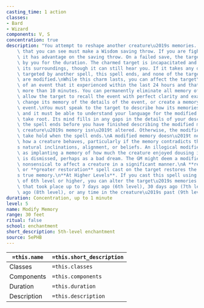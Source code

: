 ```yaml
---
casting_time: 1 action
classes:
- Bard
- Wizard
components: V, S
concentration: true
description: "You attempt to reshape another creature\u2019s memories. One creature\
    \ that you can see must make a Wisdom saving throw. If you are fighting the creature,\
    \ it has advantage on the saving throw. On a failed save, the target becomes charmed\
    \ by you for the duration. The charmed target is incapacitated and unaware of\
    \ its surroundings, though it can still hear you. If it takes any damage or is\
    \ targeted by another spell, this spell ends, and none of the target\u2019s memories\
    \ are modified.\nWhile this charm lasts, you can affect the target\u2019s memory\
    \ of an event that it experienced within the last 24 hours and that lasted no\
    \ more than 10 minutes. You can permanently eliminate all memory of the event,\
    \ allow the target to recall the event with perfect clarity and exacting detail,\
    \ change its memory of the details of the event, or create a memory of some other\
    \ event.\nYou must speak to the target to describe how its memories are affected,\
    \ and it must be able to understand your language for the modified memories to\
    \ take root. Its mind fills in any gaps in the details of your description. If\
    \ the spell ends before you have finished describing the modified memories, the\
    \ creature\u2019s memory isn\u2019t altered. Otherwise, the modified memories\
    \ take hold when the spell ends.\nA modified memory doesn\u2019t necessarily affect\
    \ how a creature behaves, particularly if the memory contradicts the creature\u2019\
    s natural inclinations, alignment, or beliefs. An illogical modified memory, such\
    \ as implanting a memory of how much the creature enjoyed dousing itself in acid,\
    \ is dismissed, perhaps as a bad dream. The GM might deem a modified memory too\
    \ nonsensical to affect a creature in a significant manner.\nA **remove curse**\
    \ or **greater restoration** spell cast on the target restores the creature\u2019\
    s true memory.\n**At Higher Levels**. If you cast this spell using a spell slot\
    \ of 6th level or higher, you can alter the target\u2019s memories of an event\
    \ that took place up to 7 days ago (6th level), 30 days ago (7th level), 1 year\
    \ ago (8th level), or any time in the creature\u2019s past (9th level)."
duration: Concentration, up to 1 minute
level: 5
name: Modify Memory
range: 30 feet
ritual: false
school: enchantment
short_description: 5th-level enchantment
source: 5ePHB
---
```


| `=this.name` | `=this.short_description` |
| ------------ | ------------------------- |
| Classes      | `=this.classes`           |
| Components   | `=this.components`        |
| Duration     | `=this.duration`          |
| Description  | `=this.description`       |